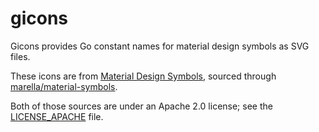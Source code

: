 # gicons

Gicons provides Go constant names for material design symbols as SVG files.

These icons are from [Material Design Symbols](https://fonts.google.com/icons), sourced through [marella/material-symbols](https://github.com/marella/material-symbols).

Both of those sources are under an Apache 2.0 license; see the [LICENSE_APACHE](LICENSE_APACHE) file.

